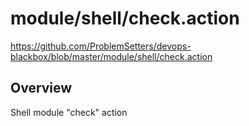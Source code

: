 # module/shell/check.action

https://github.com/ProblemSetters/devops-blackbox/blob/master/module/shell/check.action

## Overview

Shell module "check" action


